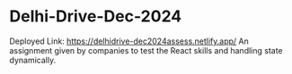 # Delhi-Drive-Dec-2024
Deployed Link: https://delhidrive-dec2024assess.netlify.app/
An assignment given by companies to test the React skills and handling state dynamically.
